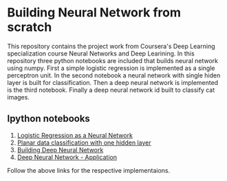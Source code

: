 Building Neural Network from scratch
===

This repository contains the project work from Coursera's Deep Learning specialization course Neural Networks and Deep Learining. In this
repository three python notebooks are included that builds neural network using numpy. First a simple logistic regression is implemented as 
a single perceptron unit. In the second notebook a neural network with single hiden layer is built for classification. Then a deep neural 
network is implemented is the third notebook. Finally a deep neural network id built to classify cat images.

## Ipython notebooks

        

1. [Logistic Regression as a Neural Network](Building_neural_nets/LogisticRegressionAsNeuralNetwork/LogisticRegression.ipynb)
1. [Planar data classification with one hidden layer](Building_neural_nets/PlanarDataClassificationWithOneHiddenLayer/PlanarDataClassificationWithOneHiddenLayer.ipynb)
1. [Building Deep Neural Network](Building_neural_nets/BuildingDeepNeuralNetwork/BuildingDeepNeuralNetwork.ipynb)
1. [Deep Neural Network - Application](Building_neural_nets/DeepNeuralNetworkApplication/DeepNeuralNetworkApplication.ipynb)

Follow the above links for the respective implementaions.
